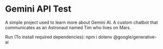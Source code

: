 # Gemini API Test

A simple project used to learn more about Gemini AI. A custom chatbot that communicates as an Astronaut named Tim who lives on Mars.

Run (To install required dependencies): npm i dotenv @google/generative-ai 

